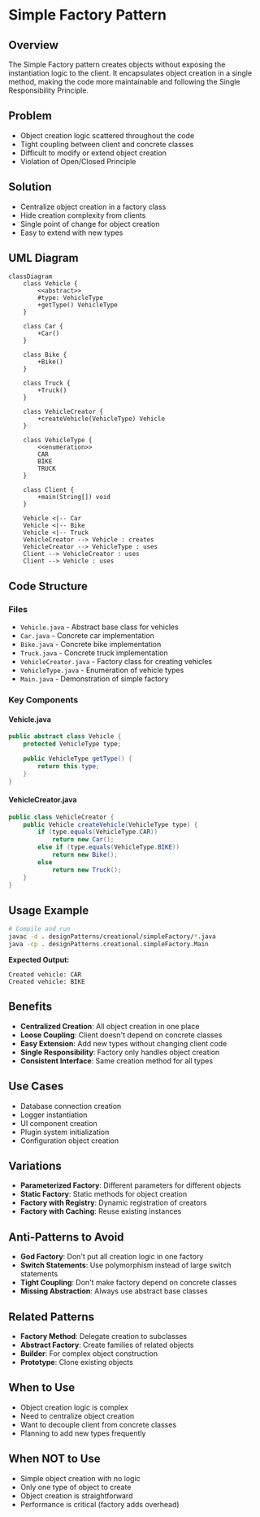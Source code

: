 # Simple Factory Pattern

## Overview
The Simple Factory pattern creates objects without exposing the instantiation logic to the client. It encapsulates object creation in a single method, making the code more maintainable and following the Single Responsibility Principle.

## Problem
- Object creation logic scattered throughout the code
- Tight coupling between client and concrete classes
- Difficult to modify or extend object creation
- Violation of Open/Closed Principle

## Solution
- Centralize object creation in a factory class
- Hide creation complexity from clients
- Single point of change for object creation
- Easy to extend with new types

## UML Diagram

```mermaid
classDiagram
    class Vehicle {
        <<abstract>>
        #type: VehicleType
        +getType() VehicleType
    }

    class Car {
        +Car()
    }

    class Bike {
        +Bike()
    }

    class Truck {
        +Truck()
    }

    class VehicleCreator {
        +createVehicle(VehicleType) Vehicle
    }

    class VehicleType {
        <<enumeration>>
        CAR
        BIKE
        TRUCK
    }

    class Client {
        +main(String[]) void
    }

    Vehicle <|-- Car
    Vehicle <|-- Bike
    Vehicle <|-- Truck
    VehicleCreator --> Vehicle : creates
    VehicleCreator --> VehicleType : uses
    Client --> VehicleCreator : uses
    Client --> Vehicle : uses
```

## Code Structure

### Files
- `Vehicle.java` - Abstract base class for vehicles
- `Car.java` - Concrete car implementation
- `Bike.java` - Concrete bike implementation
- `Truck.java` - Concrete truck implementation
- `VehicleCreator.java` - Factory class for creating vehicles
- `VehicleType.java` - Enumeration of vehicle types
- `Main.java` - Demonstration of simple factory

### Key Components

#### Vehicle.java
```java
public abstract class Vehicle {
    protected VehicleType type;

    public VehicleType getType() {
        return this.type;
    }
}
```

#### VehicleCreator.java
```java
public class VehicleCreator {
    public Vehicle createVehicle(VehicleType type) {
        if (type.equals(VehicleType.CAR))
            return new Car();
        else if (type.equals(VehicleType.BIKE))
            return new Bike();
        else
            return new Truck();
    }
}
```

## Usage Example

```bash
# Compile and run
javac -d . designPatterns/creational/simpleFactory/*.java
java -cp . designPatterns.creational.simpleFactory.Main
```

**Expected Output:**
```
Created vehicle: CAR
Created vehicle: BIKE
```

## Benefits
- **Centralized Creation**: All object creation in one place
- **Loose Coupling**: Client doesn't depend on concrete classes
- **Easy Extension**: Add new types without changing client code
- **Single Responsibility**: Factory only handles object creation
- **Consistent Interface**: Same creation method for all types

## Use Cases
- Database connection creation
- Logger instantiation
- UI component creation
- Plugin system initialization
- Configuration object creation

## Variations
- **Parameterized Factory**: Different parameters for different objects
- **Static Factory**: Static methods for object creation
- **Factory with Registry**: Dynamic registration of creators
- **Factory with Caching**: Reuse existing instances

## Anti-Patterns to Avoid
- **God Factory**: Don't put all creation logic in one factory
- **Switch Statements**: Use polymorphism instead of large switch statements
- **Tight Coupling**: Don't make factory depend on concrete classes
- **Missing Abstraction**: Always use abstract base classes

## Related Patterns
- **Factory Method**: Delegate creation to subclasses
- **Abstract Factory**: Create families of related objects
- **Builder**: For complex object construction
- **Prototype**: Clone existing objects

## When to Use
- Object creation logic is complex
- Need to centralize object creation
- Want to decouple client from concrete classes
- Planning to add new types frequently

## When NOT to Use
- Simple object creation with no logic
- Only one type of object to create
- Object creation is straightforward
- Performance is critical (factory adds overhead)
